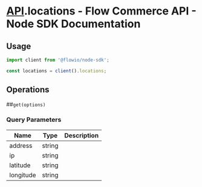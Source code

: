 # [API](README.md).locations - Flow Commerce API - Node SDK Documentation

## Usage

```JavaScript
import client from '@flowio/node-sdk';

const locations = client().locations;
```

## Operations

##`get(options)`


### Query Parameters

| Name  | Type | Description |
| ---- | ---- | ---- |
| address | string |  |
| ip | string |  |
| latitude | string |  |
| longitude | string |  |

